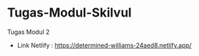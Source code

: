 # Tugas-Modul-Skilvul
Tugas Modul 2
 * Link Netlify : https://determined-williams-24aed8.netlify.app/
